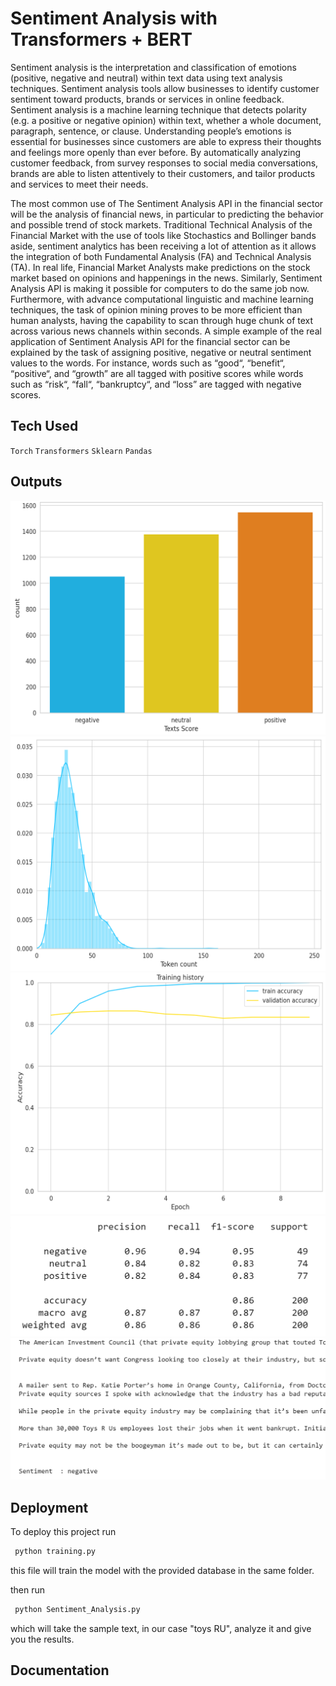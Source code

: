 
# Sentiment Analysis with Transformers + BERT

Sentiment analysis is the interpretation and classification of emotions (positive, negative and neutral) within text data using text analysis techniques. Sentiment analysis tools allow businesses to identify customer sentiment toward products, brands or services in online feedback.
Sentiment analysis is a machine learning technique that detects polarity (e.g. a positive or negative opinion) within text, whether a whole document, paragraph, sentence, or clause.
Understanding people’s emotions is essential for businesses since customers are able to express their thoughts and feelings more openly than ever before. By automatically analyzing customer feedback, from survey responses to social media conversations, brands are able to listen attentively to their customers, and tailor products and services to meet their needs.

The most common use of The Sentiment Analysis API in the financial sector will be the analysis of financial news, in particular to predicting the behavior and possible trend of stock markets.
Traditional Technical Analysis of the Financial Market with the use of tools like Stochastics and Bollinger bands aside, sentiment analytics has been receiving a lot of attention as it allows the integration of both Fundamental Analysis (FA) and Technical Analysis (TA).
In real life, Financial Market Analysts make predictions on the stock market based on opinions and happenings in the news. Similarly, Sentiment Analysis API is making it possible for computers to do the same job now. Furthermore, with advance computational linguistic and machine learning techniques, the task of opinion mining proves to be more efficient than human analysts, having the capability to scan through huge chunk of text across various news channels within seconds.
A simple example of the real application of Sentiment Analysis API for the financial sector can be explained by the task of assigning positive, negative or neutral sentiment values to the words. For instance, words such as “good“, “benefit“, “positive“, and “growth” are all tagged with positive scores while words such as “risk“, “fall“, “bankruptcy“, and “loss” are tagged with negative scores. 


## Tech Used

`Torch`
`Transformers`
`Sklearn`
`Pandas`



## Outputs

![alt text](https://github.com/delaramhamraz73/Sentiment-Analysis-/blob/main/1.png)
![alt text](https://github.com/delaramhamraz73/Sentiment-Analysis-/blob/main/2.png)
![alt text](https://github.com/delaramhamraz73/Sentiment-Analysis-/blob/main/3.png)
![alt text](https://github.com/delaramhamraz73/Sentiment-Analysis-/blob/main/4.png)
![alt text](https://github.com/delaramhamraz73/Sentiment-Analysis-/blob/main/5.png)

## Deployment

To deploy this project run

```bash
 python training.py
```
this file will train the model with the provided database in the same folder.

then run
```bash
 python Sentiment_Analysis.py
```
which will take the sample text, in our case "toys RU", analyze it and give you the results.
## Documentation


